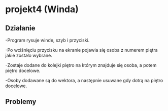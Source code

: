 # projekt4 (Winda)
## Działanie

-Program rysuje winde, szyb i przyciski.

-Po wciśnięciu przycisku na ekranie pojawia się osoba z numerem piętra jakie zostało wybrane.

-Zostaje dodane do kolejki piętro na którym znajduje się osoba, a potem piętro docelowe.

-Osoby dodawane są do wektora, a następnie usuwane gdy dotrą na piętro docelowe.

## Problemy
